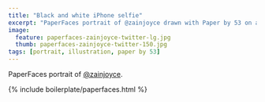 ```yaml
---
title: "Black and white iPhone selfie"
excerpt: "PaperFaces portrait of @zainjoyce drawn with Paper by 53 on an iPad."
image: 
  feature: paperfaces-zainjoyce-twitter-lg.jpg
  thumb: paperfaces-zainjoyce-twitter-150.jpg
tags: [portrait, illustration, paper by 53]
---
```


PaperFaces portrait of [@zainjoyce](http://twitter.com/zainjoyce).

{% include boilerplate/paperfaces.html %}